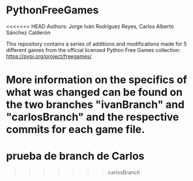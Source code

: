 # PythonFreeGames
<<<<<<< HEAD
Authors: Jorge Iván Rodríguez Reyes, Carlos Alberto Sánchez Calderón

This repository contains a series of additions and modifications made for 5 different games from the official licensed Python Free Games collection: https://pypi.org/project/freegames/

More information on the specifics of what was changed can be found on the two branches "ivanBranch" and "carlosBranch" and the respective commits for each game file.
=======
# prueba de branch de Carlos
>>>>>>> carlosBranch
